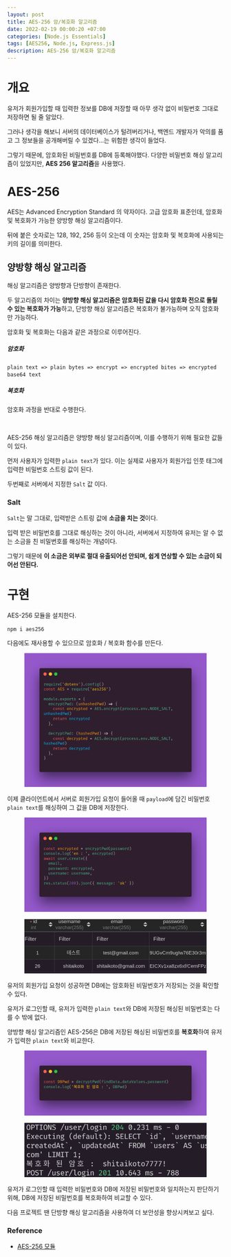 ```yaml
---
layout: post
title: AES-256 암/복호화 알고리즘
date: 2022-02-19 00:00:20 +07:00
categories: [Node.js Essentials]
tags: [AES256, Node.js, Express.js]
description: AES-256 암/복호화 알고리즘
---
```


# 개요

유저가 회원가입할 때 입력한 정보를 DB에 저장할 때 아무 생각 없이 비밀번호 그대로 저장하면 될 줄 알았다.

그러나 생각을 해보니 서버의 데이터베이스가 털려버리거나, 백엔드 개발자가 악의를 품고 그 정보들을 공개해버릴 수 있겠다...는 위험한 생각이 들었다.

그렇기 때문에, 암호화된 비밀번호를 DB에 등록해야했다. 다양한 비밀번호 해싱 알고리즘이 있었지만, **AES 256 알고리즘**을 사용했다.

# AES-256

AES는 Advanced Encryption Standard 의 약자이다. 고급 암호화 표준인데, 암호화 및 복호화가 가능한 양방향 해싱 알고리즘이다.

뒤에 붙은 숫자로는 128, 192, 256 등이 오는데 이 숫자는 암호화 및 복호화에 사용되는 키의 길이를 의미한다.

## 양방향 해싱 알고리즘

해싱 알고리즘은 양방향과 단방향이 존재한다.

두 알고리즘의 차이는 **양방향 해싱 알고리즘은 암호화된 값을 다시 암호화 전으로 돌릴 수 있는 복호화가 가능**하고, 단방향 해싱 알고리즘은 복호화가 불가능하며 오직 암호화만 가능하다.

암호화 및 복호화는 다음과 같은 과정으로 이루어진다.

##### 암호화 <br>

`plain text => plain bytes => encrypt => encrypted bites => encrypted base64 text`

##### 복호화 <br>

암호화 과정을 반대로 수행한다.

<br>

AES-256 해싱 알고리즘은 양방향 해싱 알고리즘이며, 이를 수행하기 위해 필요한 값들이 있다.

먼저 사용자가 입력한 `plain text`가 있다. 이는 실제로 사용자가 회원가입 인풋 태그에 입력한 비밀번호 스트링 값이 된다.

두번째로 서버에서 지정한 `Salt` 값 이다.

### Salt

`Salt`는 말 그대로, 입력받은 스트링 값에 **소금을 치는 것**이다.

입력 받은 비밀번호를 그대로 해싱하는 것이 아니라, 서버에서 지정하여 유저는 알 수 없는 소금을 친 비밀번호를 해싱하는 개념이다.

그렇기 때문에 **이 소금은 외부로 절대 유출되어선 안되며, 쉽게 연상할 수 있는 소금이 되어선 안된다.**

# 구현

AES-256 모듈을 설치한다.

```cli
npm i aes256
```

다음에도 재사용할 수 있으므로 암호화 / 복호화 함수를 만든다.

<figure>
<img src="./../../images/node-aes1.png" alt="node-aes1">
</figure>

이제 클라이언트에서 서버로 회원가입 요청이 들어올 때 `payload`에 담긴 비밀번호 `plain text`를 해싱하여 그 값을 DB에 저장한다.

<figure>
<img src="./../../images/node-aes2.png" alt="node-aes2">
</figure>

<figure>
<img src="./../../images/node-aes3.png" alt="node-aes3">
</figure>

유저의 회원가입 요청이 성공하면 DB에는 암호화된 비밀번호가 저장되는 것을 확인할 수 있다.

유저가 로그인할 때, 유저가 입력한 `plain text`와 DB에 저장된 해싱된 비밀번호는 다를 수 밖에 없다.

양방향 해싱 알고리즘인 AES-256은 DB에 저장된 해싱된 비밀번호를 **복호화**하여 유저가 입력한 `plain text`와 비교한다.

<figure>
<img src="./../../images/node-aes4.png" alt="node-aes4">
</figure>

<figure>
<img src="./../../images/node-aes5.png" alt="node-aes5">
</figure>

유저가 로그인할 때 입력한 비밀번호와 DB에 저장된 비밀번호와 일치하는지 판단하기 위해, DB에 저장된 비밀번호를 복호화하여 비교할 수 있다.

다음 프로젝트 땐 단방향 해싱 알고리즘을 사용하여 더 보안성을 향상시켜보고 싶다.

### Reference

- <a href="https://www.npmjs.com/package/aes256" target="_blank" rel="noopener">AES-256 모듈</a>
